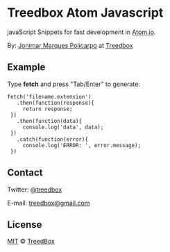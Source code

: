 # Treedbox Atom Javascript
javaScript Snippets for fast development in [Atom.io](https://atom.io/).

By: [Jonimar Marques Policarpo](http://treedbox.com) at [Treedbox](http://treedbox.com)

## Example
Type **fetch** and press "Tab/Enter" to generate:
```
fetch('filename.extension')
   .then(function(response){
     return response;
 })
   .then(function(data){
     console.log('data', data);
 })
   .catch(function(error){
     console.log('ERROR: ', error.message);
 })
 ```
## Contact
Twitter: [@treedbox](http://twitter.com/treedbox)

E-mail: [treedbox@gmail.com](mailto:treedbox@gmail.com)

## License
[MIT](LICENSE.md) © [TreedBox](https://github.com/treedbox)
